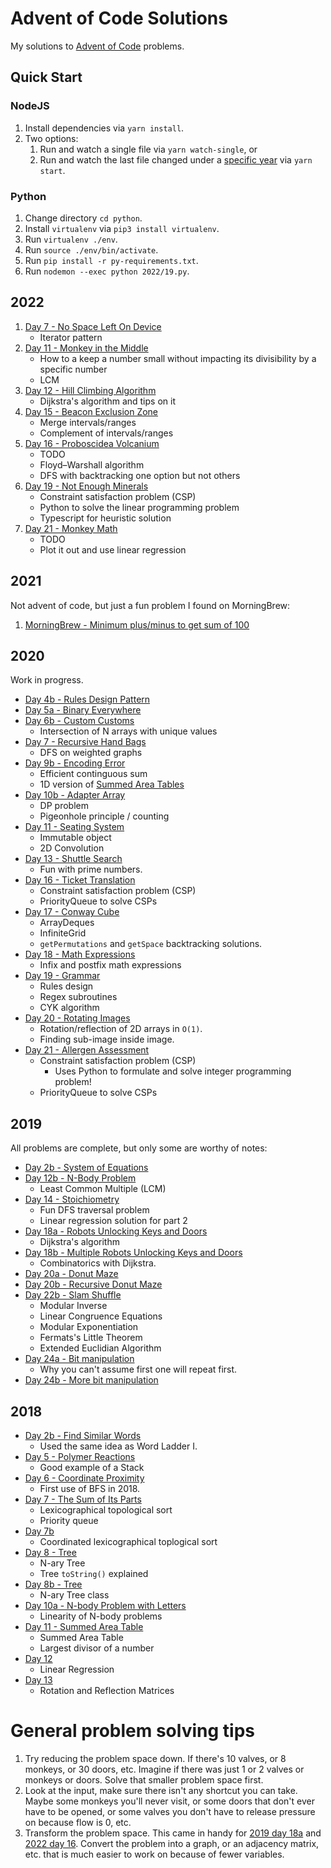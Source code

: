 # Advent of Code Solutions

My solutions to [Advent of Code](https://adventofcode.com/) problems.

## Quick Start

### NodeJS

1. Install dependencies via `yarn install`.
2. Two options:
   1. Run and watch a single file via `yarn watch-single`, or
   2. Run and watch the last file changed under a [specific year](src/watch-last-changed.ts) via `yarn start`.

### Python

1. Change directory `cd python`.
1. Install `virtualenv` via `pip3 install virtualenv`.
1. Run `virtualenv ./env`.
1. Run `source ./env/bin/activate`.
1. Run `pip install -r py-requirements.txt`.
1. Run `nodemon --exec python 2022/19.py`.

## 2022

1. [Day 7 - No Space Left On Device](src/2022/7.md)
   - Iterator pattern
1. [Day 11 - Monkey in the Middle](src/2022/11.md)
   - How to a keep a number small without impacting its divisibility by a
     specific number
   - LCM
1. [Day 12 - Hill Climbing Algorithm](src/2022/12.md)
   - Dijkstra's algorithm and tips on it
1. [Day 15 - Beacon Exclusion Zone](src/2022/15.md)
   - Merge intervals/ranges
   - Complement of intervals/ranges
1. [Day 16 - Proboscidea Volcanium](src/2022/16.md)
   - TODO
   - Floyd–Warshall algorithm
   - DFS with backtracking one option but not others
1. [Day 19 - Not Enough Minerals](src/2022/19.md)
   - Constraint satisfaction problem (CSP)
   - Python to solve the linear programming problem
   - Typescript for heuristic solution
1. [Day 21 - Monkey Math](src/2022/21.md)
   - TODO
   - Plot it out and use linear regression

## 2021

Not advent of code, but just a fun problem I found on MorningBrew:

1. [MorningBrew - Minimum plus/minus to get sum of 100](src/2021/morningbrew.md)

## 2020

Work in progress.

- [Day 4b - Rules Design Pattern](src/2020/4b.md)
- [Day 5a - Binary Everywhere](src/2020/5.md)
- [Day 6b - Custom Customs](src/2020/6.md)
  - Intersection of N arrays with unique values
- [Day 7 - Recursive Hand Bags](src/2020/7.md)
  - DFS on weighted graphs
- [Day 9b - Encoding Error](src/2020/9b.md)
  - Efficient continguous sum
  - 1D version of [Summed Area Tables](src/2018/11.md)
- [Day 10b - Adapter Array](src/2020/10b.md)
  - DP problem
  - Pigeonhole principle / counting
- [Day 11 - Seating System](src/2020/11.md)
  - Immutable object
  - 2D Convolution
- [Day 13 - Shuttle Search](src/2020/13b.md)
  - Fun with prime numbers.
- [Day 16 - Ticket Translation](src/2020/16.md)
  - Constraint satisfaction problem (CSP)
  - PriorityQueue to solve CSPs
- [Day 17 - Conway Cube](src/2020/17.md)
  - ArrayDeques
  - InfiniteGrid
  - `getPermutations` and `getSpace` backtracking solutions.
- [Day 18 - Math Expressions](src/2020/18.md)
  - Infix and postfix math expressions
- [Day 19 - Grammar](src/2020/19.md)
  - Rules design
  - Regex subroutines
  - CYK algorithm
- [Day 20 - Rotating Images](src/2020/20.md)
  - Rotation/reflection of 2D arrays in `O(1)`.
  - Finding sub-image inside image.
- [Day 21 - Allergen Assessment](src/2020/21.md)
  - Constraint satisfaction problem (CSP)
    - Uses Python to formulate and solve integer programming problem!
  - PriorityQueue to solve CSPs

## 2019

All problems are complete, but only some are worthy of notes:

- [Day 2b - System of Equations](src/2019/2b.md)
- [Day 12b - N-Body Problem](src/2019/12b.md)
  - Least Common Multiple (LCM)
- [Day 14 - Stoichiometry](src/2019/14.md)
  - Fun DFS traversal problem
  - Linear regression solution for part 2
- [Day 18a - Robots Unlocking Keys and Doors](src/2019/18.md)
  - Dijkstra's algorithm
- [Day 18b - Multiple Robots Unlocking Keys and Doors](src/2019/18b.md)
  - Combinatorics with Dijkstra.
- [Day 20a - Donut Maze](src/2019/20.md)
- [Day 20b - Recursive Donut Maze](src/2019/20b.md)
- [Day 22b - Slam Shuffle](src/2019/22.md)
  - Modular Inverse
  - Linear Congruence Equations
  - Modular Exponentiation
  - Fermats's Little Theorem
  - Extended Euclidian Algorithm
- [Day 24a - Bit manipulation](src/2019/24.md)
  - Why you can't assume first one will repeat first.
- [Day 24b - More bit manipulation](src/2019/24b.md)

## 2018

- [Day 2b - Find Similar Words](src/2018/2b.md)
  - Used the same idea as Word Ladder I.
- [Day 5 - Polymer Reactions](src/2018/5.md)
  - Good example of a Stack
- [Day 6 - Coordinate Proximity](src/2018/6.md)
  - First use of BFS in 2018.
- [Day 7 - The Sum of Its Parts](src/2018/7.md)
  - Lexicographical topological sort
  - Priority queue
- [Day 7b](src/2018/7b.md)
  - Coordinated lexicographical toplogical sort
- [Day 8 - Tree](src/2018/8.md)
  - N-ary Tree
  - Tree `toString()` explained
- [Day 8b - Tree](src/2018/8b.md)
  - N-ary Tree class
- [Day 10a - N-body Problem with Letters](src/2018/10.md)
  - Linearity of N-body problems
- [Day 11 - Summed Area Table](src/2018/11.md)
  - Summed Area Table
  - Largest divisor of a number
- [Day 12](src/2018/12.md)
  - Linear Regression
- [Day 13](src/2018/13.md)
  - Rotation and Reflection Matrices

# General problem solving tips

1. Try reducing the problem space down. If there's 10 valves, or 8 monkeys, or
   30 doors, etc. Imagine if there was just 1 or 2 valves or monkeys or doors.
   Solve that smaller problem space first.
2. Look at the input, make sure there isn't any shortcut you can take. Maybe
   some monkeys you'll never visit, or some doors that don't ever have to be
   opened, or some valves you don't have to release pressure on because flow is
   0, etc.
3. Transform the problem space. This came in handy for [2019 day
   18a](src/2019/18.md) and [2022 day 16](src/2022/16.md). Convert the problem
   into a graph, or an adjacency matrix, etc. that is much easier to work on
   because of fewer variables.
